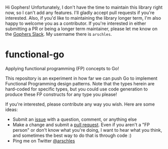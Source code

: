 Hi Gophers! Unfortunately, I don't have the time to maintain this library right now, so I can't add any features. I'll gladly accept pull requests if you're interested. Also, if you'd like to maintaining the library longer term, I'm also happy to welcome you as a contributor. If you're interested in either submitting a PR or being a longer term maintainer, please let me know on the [Gophers Slack](https://invite.slack.golangbridge.org/). My username there is `arschles`.

# functional-go

Applying functional programming (FP) concepts to Go!

This repository is an experiment in how far we can push Go to implement
Functional Programming design patterns. Note that the types herein are hard-coded
for specific types, but you could use code generation to produce these FP constructs
for any type you please!

If you're interested, please contribute any way you wish. Here are some 
ideas:

- Submit an [issue](https://github.com/go-functional/core/issues) with a 
question, comment, or anything else
- Make a change and submit a 
[pull request](https://github.com/go-functional/core/pulls). Even if 
you aren't a "FP person" or don't know what you're doing, I want to 
hear what you think, and sometimes the best way to do that is through 
code :)
- Ping me on Twitter [@arschles](https://twitter.com/arschles)

